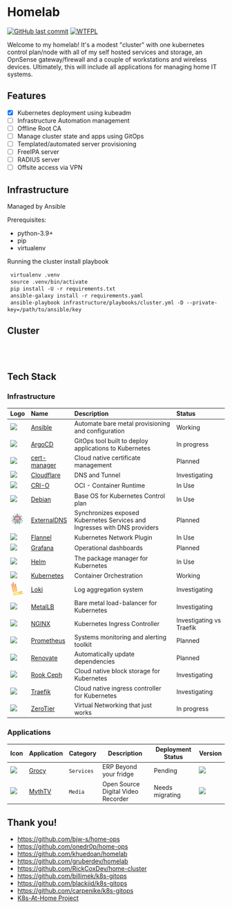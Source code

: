 # Homelab

[![GitHub last commit](https://img.shields.io/github/last-commit/clearlybaffled/homelab)](https://github.com/clearlybaffled/homelab)
[![WTFPL](https://img.shields.io/badge/license-WTFPL-red?style=plastic)](http://www.wtfpl.net/)

Welcome to my homelab! It's a modest "cluster" with one kubernetes control plan/node with all of my self hosted services and storage, an OpnSense gateway/firewall and a couple of workstations and wireless devices.  Ultimately, this will include all applications for managing home IT systems.

## Features

- [x] Kubernetes deployment using kubeadm
- [ ] Infrastructure Automation management 
- [ ] Offline Root CA
- [ ] Manage cluster state and apps using GitOps
- [ ] Templated/automated server provisioning
- [ ] FreeIPA server
- [ ] RADIUS server
- [ ] Offsite access via VPN

## Infrastructure

Managed by Ansible

Prerequisites: 
 - python-3.9+
 - pip
 - virtualenv

Running the cluster install playbook
```
 virtualenv .venv
 source .venv/bin/activate
 pip install -U -r requirements.txt
 ansible-galaxy install -r requirements.yaml
 ansible-playbook infrastructure/playbooks/cluster.yml -D --private-key=/path/to/ansible/key
```

## Cluster
<br><br>


## Tech Stack

### Infrastructure

|Logo|Name|Description|Status|
|:----|:----|:----|:----|
|<img width="32" src="https://simpleicons.org/icons/ansible.svg">|[Ansible](https://www.ansible.com)|Automate bare metal provisioning and configuration|Working|
|<img width="32" src="https://cncf-branding.netlify.app/img/projects/argo/icon/color/argo-icon-color.svg">|[ArgoCD](https://argoproj.github.io/cd)|GitOps tool built to deploy applications to Kubernetes|In progress|
|<img width="32" src="https://github.com/jetstack/cert-manager/raw/master/logo/logo.png">|[cert-manager](https://cert-manager.io)|Cloud native certificate management|Planned|
|<img width="32" src="https://avatars.githubusercontent.com/u/314135?s=200&v=4">|[Cloudflare](https://www.cloudflare.com)|DNS and Tunnel|Investigating|
|<img width="32" src="https://avatars.githubusercontent.com/u/29074118?s=200&v=4">|[CRI-O](https://www.cri-o.io)|OCI - Container Runtime|In Use|
|<img width="32" src="https://www.debian.org/logos/openlogo-nd.svg">|[Debian](https://debian.org)|Base OS for Kubernetes Control plan|In Use|
|<img width="32" src="https://github.com/kubernetes-sigs/external-dns/raw/master/docs/img/external-dns.png">|[ExternalDNS](https://github.com/kubernetes-sigs/external-dns)|Synchronizes exposed Kubernetes Services and Ingresses with DNS providers|Planned|
|<img width="32" src="https://raw.githubusercontent.com/flannel-io/flannel/master/logos/flannel-glyph-color.svg">|[Flannel](https://www.github.com/flannel-io/flannel)|Kubernetes Network Plugin|In Use|
|<img width="32" src="https://grafana.com/static/img/menu/grafana2.svg">|[Grafana](https://grafana.com)|Operational dashboards|Planned|
|<img width="32" src="https://cncf-branding.netlify.app/img/projects/helm/icon/color/helm-icon-color.svg">|[Helm](https://helm.sh)|The package manager for Kubernetes|In Use|
|<img width="32" src="https://cncf-branding.netlify.app/img/projects/kubernetes/icon/color/kubernetes-icon-color.svg">|[Kubernetes](https://kubernetes.io)|Container Orchestration|Working|
|<img width="32" src="https://github.com/grafana/loki/blob/main/docs/sources/logo.png?raw=true">|[Loki](https://grafana.com/oss/loki)| Log aggregation system | Investigating |
|<img width="32" src="https://avatars.githubusercontent.com/u/60239468?s=200&v=4">| [MetalLB](https://metallb.org) | Bare metal load-balancer for Kubernetes | Investigating |
|<img width="32" src="https://avatars.githubusercontent.com/u/1412239?s=200&v=4">|[NGINX](https://www.nginx.com)|Kubernetes Ingress Controller|Investigating vs Traefik|
|<img width="32" src="https://cncf-branding.netlify.app/img/projects/prometheus/icon/color/prometheus-icon-color.svg">|[Prometheus](https://prometheus.io)|Systems monitoring and alerting toolkit|Planned|
|<img width="32" src="https://docs.renovatebot.com/assets/images/logo.png">|[Renovate](https://www.whitesourcesoftware.com/free-developer-tools/renovate)|Automatically update dependencies|Planned|
|<img width="32" src="https://vectorlogo.zone/logos/rookio/rookio-icon.svg">|[Rook Ceph](https://rook.io)|Cloud native block storage for Kubernetes|Investigating|
|<img width="32" src="https://vectorlogo.zone/logos/traefikio/traefikio-icon.svg">|[Traefik](https://traefik.io)|Cloud native ingress controller for Kubernetes|Investigating|
|<img width="32" src="https://docs.zerotier.com/img/ZeroTierIcon.png">|[ZeroTier](https://zerotier.com)|Virtual Networking that just works|In progress|

### Applications

| **Icon**|**Application**|**Category**|**Description**|**Deployment Status**|**Version**|
|--------|----------------|------------|---------------|---------------------|-----------|
| <img width="32" src="https://raw.githubusercontent.com/grocy/grocy/master/public/img/grocy_logo.svg">|   [Grocy][grocy-uri]                   |   `Services`   |       ERP Beyond your fridge      |        Pending  |  ![][grocy-badge] |
|<img width="32" src="https://github.com/MythTV/mythtv/raw/master/mythtv/html/images/icons/upnp_small_icon.png">|[MythTV](https://www.mythtv.org)| `Media` | Open Source Digital Video Recorder |Needs migrating| ![][mythtv-badge] |



## Thank you!
- https://github.com/bjw-s/home-ops
- https://github.com/onedr0p/home-ops
- https://github.com/khuedoan/homelab
- https://github.com/gruberdev/homelab
- https://github.com/RickCoxDev/home-cluster
- https://github.com/billimek/k8s-gitops
- https://github.com/blackjid/k8s-gitops
- https://github.com/carpenike/k8s-gitops
- [K8s-At-Home Project](https://k8s-at-home.com)  


[grocy-uri]: https://github.com/grocy/grocy
[grocy-badge]: https://img.shields.io/badge/linuxserver/grocy-v3.1.3-blue?logo=docker
[mythtv-badge]: https://img.shields.io/badge/mythtv-v0.27-blue
